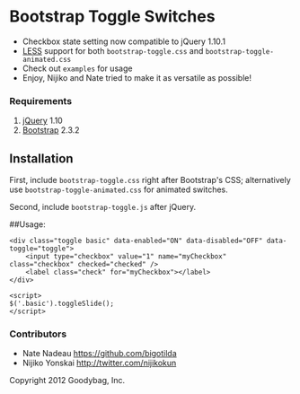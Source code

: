 Bootstrap Toggle Switches
=========================

* Checkbox state setting now compatible to jQuery 1.10.1
* [LESS](http://lesscss.org) support for both `bootstrap-toggle.css` and `bootstrap-toggle-animated.css`
* Check out `examples` for usage
* Enjoy, Nijiko and Nate tried to make it as versatile as possible!

### Requirements

1. [jQuery](http://jquery.com) 1.10
2. [Bootstrap](http://twitter.github.com/bootstrap) 2.3.2

## Installation

First, include `bootstrap-toggle.css` right after Bootstrap's CSS;
alternatively use `bootstrap-toggle-animated.css` for animated switches.

Second, include `bootstrap-toggle.js` after jQuery.


##Usage:

    <div class="toggle basic" data-enabled="ON" data-disabled="OFF" data-toggle="toggle">
        <input type="checkbox" value="1" name="myCheckbox" class="checkbox" checked="checked" />
        <label class="check" for="myCheckbox"></label>
    </div>

    <script>
    $('.basic').toggleSlide();
    </script>


### Contributors

* Nate Nadeau <https://github.com/bigotilda>
* Nijiko Yonskai <http://twitter.com/nijikokun>


Copyright 2012 Goodybag, Inc.
